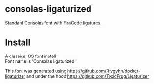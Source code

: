 # consolas-ligaturized
Standard Consolas font with FiraCode ligatures.

# Install

A classical OS font install   
Font name is 'Consolas ligaturized'

This font was generated using https://github.com/Rfvgyhn/docker-ligaturizer and under the hood https://github.com/ToxicFrog/Ligaturizer
